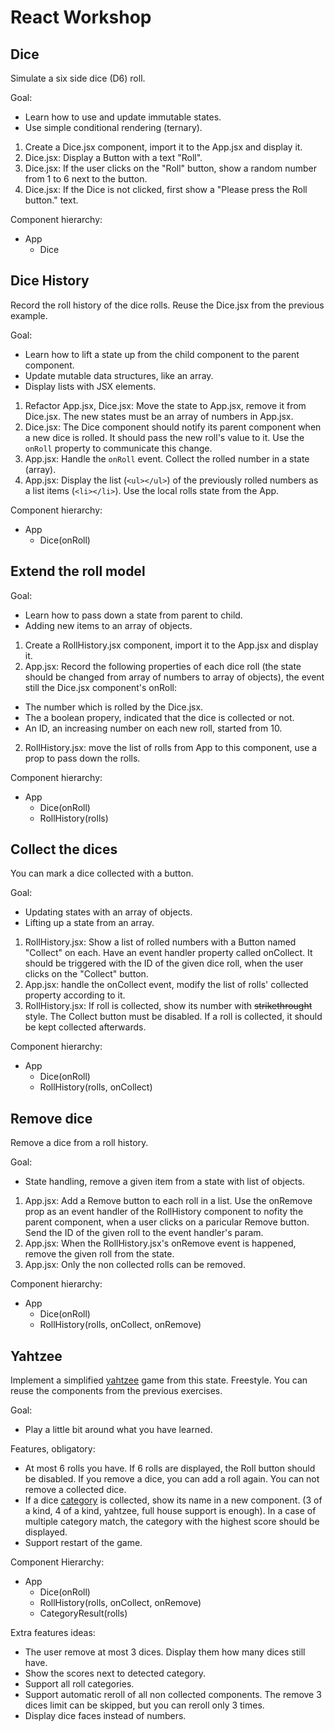 # React Workshop

## Dice

Simulate a six side dice (D6) roll.

Goal: 

- Learn how to use and update immutable states.
- Use simple conditional rendering (ternary).

1. Create a Dice.jsx component, import it to the App.jsx and display it.
2. Dice.jsx: Display a Button with a text "Roll".
3. Dice.jsx: If the user clicks on the "Roll" button, show a random number from 1 to 6 next to the button.
4. Dice.jsx: If the Dice is not clicked, first show a "Please press the Roll button." text.

Component hierarchy:

- App
  - Dice

## Dice History

Record the roll history of the dice rolls. Reuse the Dice.jsx from the previous example.

Goal:

- Learn how to lift a state up from the child component to the parent component.
- Update mutable data structures, like an array.
- Display lists with JSX elements.

1. Refactor App.jsx, Dice.jsx: Move the state to App.jsx, remove it from Dice.jsx. The new states must be an array of numbers in App.jsx.
3. Dice.jsx: The Dice component should notify its parent component when a new dice is rolled. It should pass the new roll's value to it. Use the `onRoll` property to communicate this change.
4. App.jsx: Handle the `onRoll` event. Collect the rolled number in a state (array).
5. App.jsx: Display the list (`<ul></ul>`) of the previously rolled numbers as a list items (`<li></li>`). Use the local rolls state from the App. 

Component hierarchy:

- App
  - Dice(onRoll)

## Extend the roll model

Goal:

- Learn how to pass down a state from parent to child.
- Adding new items to an array of objects.

1. Create a RollHistory.jsx component, import it to the App.jsx and display it.
2. App.jsx: Record the following properties of each dice roll (the state should be changed from array of numbers to array of objects), the event still the Dice.jsx component's onRoll:

- The number which is rolled by the Dice.jsx.
- The a boolean propery, indicated that the dice is collected or not.
- An ID, an increasing number on each new roll, started from 10.

2. RollHistory.jsx: move the list of rolls from App to this component, use a prop to pass down the rolls. 

Component hierarchy:

- App
  - Dice(onRoll)
  - RollHistory(rolls)

## Collect the dices

You can mark a dice collected with a button.

Goal:

- Updating states with an array of objects.
- Lifting up a state from an array.

1. RollHistory.jsx: Show a list of rolled numbers with a Button named "Collect" on each. Have an event handler property called onCollect. It should be triggered with the ID of the given dice roll, when the user clicks on the "Collect" button.
2. App.jsx: handle the onCollect event, modify the list of rolls' collected property according to it. 
3. RollHistory.jsx: If roll is collected, show its number with ~~strikethrought~~ style. The Collect button must be disabled. If a roll is collected, it should be kept collected afterwards.

Component hierarchy:

- App
  - Dice(onRoll)
  - RollHistory(rolls, onCollect)

## Remove dice

Remove a dice from a roll history. 

Goal:

- State handling, remove a given item from a state with list of objects.

1. App.jsx: Add a Remove button to each roll in a list. Use the onRemove prop as an event handler of the RollHistory component to nofity the parent component, when a user clicks on a paricular Remove button. Send the ID of the given roll to the event handler's param.
2. App.jsx: When the RollHistory.jsx's onRemove event is happened, remove the given roll from the state.
3. App.jsx: Only the non collected rolls can be removed.

Component hierarchy:

- App
  - Dice(onRoll)
  - RollHistory(rolls, onCollect, onRemove)

## Yahtzee

Implement a simplified [yahtzee](https://en.wikipedia.org/wiki/Yahtzee) game from this state. Freestyle.
You can reuse the components from the previous exercises.

Goal: 

  - Play a little bit around what you have learned.

Features, obligatory:

- At most 6 rolls you have. If 6 rolls are displayed, the Roll button should be disabled. If you remove a dice, you can add a roll again. You can not remove a collected dice.
- If a dice [category](https://en.wikipedia.org/wiki/Yahtzee#Lower_section) is collected, show its name in a new component. (3 of a kind, 4 of a kind, yahtzee, full house support is enough). In a case of multiple category match, the category with the highest score should be displayed.
- Support restart of the game.

Component Hierarchy:

- App
  - Dice(onRoll)
  - RollHistory(rolls, onCollect, onRemove)
  - CategoryResult(rolls)

Extra features ideas:

- The user remove at most 3 dices. Display them how many dices still have.
- Show the scores next to detected category.
- Support all roll categories.
- Support automatic reroll of all non collected components. The remove 3 dices limit can be skipped, but you can reroll only 3 times.
- Display dice faces instead of numbers.
